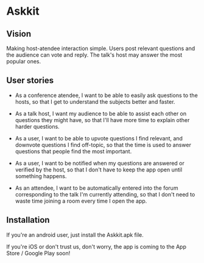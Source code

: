 # Askkit

## Vision

Making host-atendee interaction simple. Users post relevant questions and the audience can vote and reply. The talk's host may answer the most popular ones.

## User stories

- As a conference atendee, I want to be able to easily ask questions to the hosts, so that I get to understand the subjects better and faster.

- As a talk host, I want my audience to be able to assist each other on questions they might have, so that I'll have more time to explain other harder questions.

- As a user, I want to be able to upvote questions I find relevant, and downvote questions I find off-topic, so that the time is used to answer questions that people find the most important.

- As a user, I want to be notified when my questions are answered or verified by the host, so that I don't have to keep the app open until something happens.

- As an attendee, I want to be automatically entered into the forum corresponding to the talk I'm currently attending, so that I don't need to waste time joining a room every time I open the app.

## Installation

If you're an android user, just install the Askkit.apk file.

If you're iOS or don't trust us, don't worry, the app is coming to the App Store / Google Play soon!